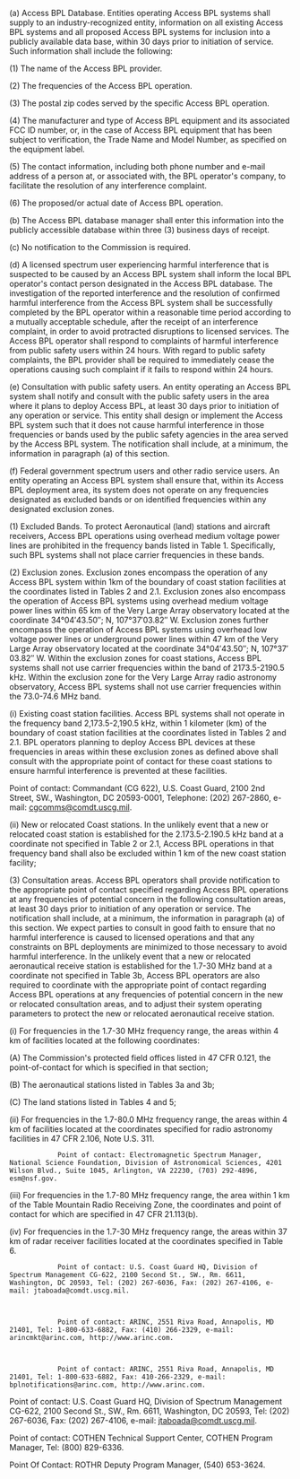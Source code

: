 (a) Access BPL Database. Entities operating Access BPL systems shall supply to an industry-recognized entity, information on all existing Access BPL systems and all proposed Access BPL systems for inclusion into a publicly available data base, within 30 days prior to initiation of service. Such information shall include the following:

(1) The name of the Access BPL provider.
              

(2) The frequencies of the Access BPL operation.

(3) The postal zip codes served by the specific Access BPL operation.

(4) The manufacturer and type of Access BPL equipment and its associated FCC ID number, or, in the case of Access BPL equipment that has been subject to verification, the Trade Name and Model Number, as specified on the equipment label.

(5) The contact information, including both phone number and e-mail address of a person at, or associated with, the BPL operator's company, to facilitate the resolution of any interference complaint.

(6) The proposed/or actual date of Access BPL operation.

(b) The Access BPL database manager shall enter this information into the publicly accessible database within three (3) business days of receipt.

(c) No notification to the Commission is required.

(d) A licensed spectrum user experiencing harmful interference that is suspected to be caused by an Access BPL system shall inform the local BPL operator's contact person designated in the Access BPL database. The investigation of the reported interference and the resolution of confirmed harmful interference from the Access BPL system shall be successfully completed by the BPL operator within a reasonable time period according to a mutually acceptable schedule, after the receipt of an interference complaint, in order to avoid protracted disruptions to licensed services. The Access BPL operator shall respond to complaints of harmful interference from public safety users within 24 hours. With regard to public safety complaints, the BPL provider shall be required to immediately cease the operations causing such complaint if it fails to respond within 24 hours.

(e) Consultation with public safety users. An entity operating an Access BPL system shall notify and consult with the public safety users in the area where it plans to deploy Access BPL, at least 30 days prior to initiation of any operation or service. This entity shall design or implement the Access BPL system such that it does not cause harmful interference in those frequencies or bands used by the public safety agencies in the area served by the Access BPL system. The notification shall include, at a minimum, the information in paragraph (a) of this section.

(f) Federal government spectrum users and other radio service users. An entity operating an Access BPL system shall ensure that, within its Access BPL deployment area, its system does not operate on any frequencies designated as excluded bands or on identified frequencies within any designated exclusion zones.

(1) Excluded Bands. To protect Aeronautical (land) stations and aircraft receivers, Access BPL operations using overhead medium voltage power lines are prohibited in the frequency bands listed in Table 1. Specifically, such BPL systems shall not place carrier frequencies in these bands.

(2) Exclusion zones. Exclusion zones encompass the operation of any Access BPL system within 1km of the boundary of coast station facilities at the coordinates listed in Tables 2 and 2.1. Exclusion zones also encompass the operation of Access BPL systems using overhead medium voltage power lines within 65 km of the Very Large Array observatory located at the coordinate 34°04′43.50″; N, 107°37′03.82″ W. Exclusion zones further encompass the operation of Access BPL systems using overhead low voltage power lines or underground power lines within 47 km of the Very Large Array observatory located at the coordinate 34°04′43.50″; N, 107°37′ 03.82″ W. Within the exclusion zones for coast stations, Access BPL systems shall not use carrier frequencies within the band of 2173.5-2190.5 kHz. Within the exclusion zone for the Very Large Array radio astronomy observatory, Access BPL systems shall not use carrier frequencies within the 73.0-74.6 MHz band.

(i) Existing coast station facilities. Access BPL systems shall not operate in the frequency band 2,173.5-2,190.5 kHz, within 1 kilometer (km) of the boundary of coast station facilities at the coordinates listed in Tables 2 and 2.1. BPL operators planning to deploy Access BPL devices at these frequencies in areas within these exclusion zones as defined above shall consult with the appropriate point of contact for these coast stations to ensure harmful interference is prevented at these facilities.

Point of contact: Commandant (CG 622), U.S. Coast Guard, 2100 2nd Street, SW., Washington, DC 20593-0001, Telephone: (202) 267-2860, e-mail: cgcomms@comdt.uscg.mil.
              

(ii) New or relocated Coast stations. In the unlikely event that a new or relocated coast station is established for the 2.173.5-2.190.5 kHz band at a coordinate not specified in Table 2 or 2.1, Access BPL operations in that frequency band shall also be excluded within 1 km of the new coast station facility;

(3) Consultation areas. Access BPL operators shall provide notification to the appropriate point of contact specified regarding Access BPL operations at any frequencies of potential concern in the following consultation areas, at least 30 days prior to initiation of any operation or service. The notification shall include, at a minimum, the information in paragraph (a) of this section. We expect parties to consult in good faith to ensure that no harmful interference is caused to licensed operations and that any constraints on BPL deployments are minimized to those necessary to avoid harmful interference. In the unlikely event that a new or relocated aeronautical receive station is established for the 1.7-30 MHz band at a coordinate not specified in Table 3b, Access BPL operators are also required to coordinate with the appropriate point of contact regarding Access BPL operations at any frequencies of potential concern in the new or relocated consultation areas, and to adjust their system operating parameters to protect the new or relocated aeronautical receive station.

(i) For frequencies in the 1.7-30 MHz frequency range, the areas within 4 km of facilities located at the following coordinates:

(A) The Commission's protected field offices listed in 47 CFR 0.121, the point-of-contact for which is specified in that section;

(B) The aeronautical stations listed in Tables 3a and 3b;

(C) The land stations listed in Tables 4 and 5;

(ii) For frequencies in the 1.7-80.0 MHz frequency range, the areas within 4 km of facilities located at the coordinates specified for radio astronomy facilities in 47 CFR 2.106, Note U.S. 311.


                Point of contact: Electromagnetic Spectrum Manager, National Science Foundation, Division of Astronomical Sciences, 4201 Wilson Blvd., Suite 1045, Arlington, VA 22230, (703) 292-4896, esm@nsf.gov.

(iii) For frequencies in the 1.7-80 MHz frequency range, the area within 1 km of the Table Mountain Radio Receiving Zone, the coordinates and point of contact for which are specified in 47 CFR 21.113(b).

(iv) For frequencies in the 1.7-30 MHz frequency range, the areas within 37 km of radar receiver facilities located at the coordinates specified in Table 6.


                Point of contact: U.S. Coast Guard HQ, Division of Spectrum Management CG-622, 2100 Second St., SW., Rm. 6611, Washington, DC 20593, Tel: (202) 267-6036, Fax: (202) 267-4106, e-mail: jtaboada@comdt.uscg.mil.
              


                Point of contact: ARINC, 2551 Riva Road, Annapolis, MD 21401, Tel: 1-800-633-6882, Fax: (410) 266-2329, e-mail: arincmkt@arinc.com, http://www.arinc.com.
              


                Point of contact: ARINC, 2551 Riva Road, Annapolis, MD 21401, Tel: 1-800-633-6882, Fax: 410-266-2329, e-mail: bplnotifications@arinc.com, http://www.arinc.com.

Point of contact: U.S. Coast Guard HQ, Division of Spectrum Management CG-622, 2100 Second St., SW., Rm. 6611, Washington, DC 20593, Tel: (202) 267-6036, Fax: (202) 267-4106, e-mail: jtaboada@comdt.uscg.mil.
              

Point of contact: COTHEN Technical Support Center, COTHEN Program Manager, Tel: (800) 829-6336.

Point Of Contact: ROTHR Deputy Program Manager, (540) 653-3624.

